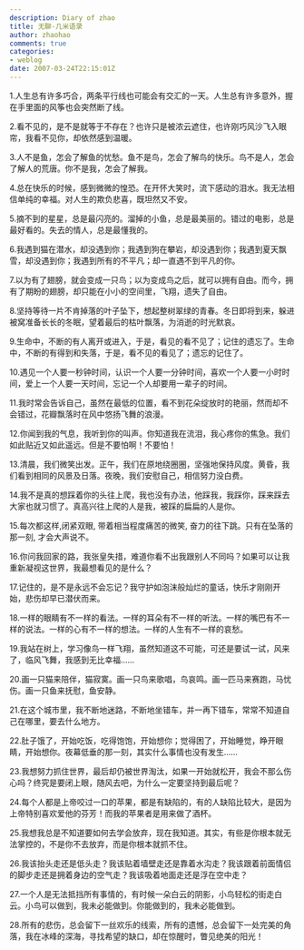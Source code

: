 ```yaml
---
description: Diary of zhao
title: 无聊-几米语录
author: zhaohao
comments: true
categories:
- weblog
date: 2007-03-24T22:15:01Z
---
```


   
1.人生总有许多巧合，两条平行线也可能会有交汇的一天。人生总有许多意外，握在手里面的风筝也会突然断了线。   
   
2.看不见的，是不是就等于不存在？也许只是被浓云遮住，也许刚巧风沙飞入眼帘，我看不见你，却依然感到温暖。   
   
3.人不是鱼，怎会了解鱼的忧愁。鱼不是鸟，怎会了解鸟的快乐。鸟不是人，怎会了解人的荒唐。你不是我，怎会了解我。   
   
4.总在快乐的时候，感到微微的惶恐。在开怀大笑时，流下感动的泪水。我无法相信单纯的幸福。对人生的欺负悲喜，既坦然又不安。   
   
5.摘不到的星星，总是最闪亮的。溜掉的小鱼，总是最美丽的。错过的电影，总是最好看的。失去的情人，总是最懂我的。   
   
6.我遇到猫在潜水，却没遇到你；我遇到狗在攀岩，却没遇到你；我遇到夏天飘雪，却没遇到你；我遇到所有的不平凡；却一直遇不到平凡的你。   
   
7.以为有了翅膀，就会变成一只鸟；以为变成鸟之后，就可以拥有自由。而今，拥有了期盼的翅膀，却只能在小小的空间里，飞翔，遗失了自由。   
   
8.坚持等待一片不肯掉落的叶子坠下，想起整树翠绿的青春。冬日即将到来，躲进被窝准备长长的冬眠，望着最后的枯叶飘落，为消逝的时光默哀。   
   
9.生命中，不断的有人离开或进入，于是，看见的看不见了；记住的遗忘了。生命中，不断的有得到和失落，于是，看不见的看见了；遗忘的记住了。   
   
10.遇见一个人要一秒钟时间，认识一个人要一分钟时间，喜欢一个人要一小时时间，爱上一个人要一天时间，忘记一个人却要用一辈子的时间。   
   
11.我时常会告诉自己，虽然在最低的位置，看不到花朵绽放时的艳丽，然而却不会错过，花瓣飘落时在风中悠扬飞舞的浪漫。   
   
12.你闻到我的气息，我听到你的叫声。你知道我在流泪，我心疼你的焦急。我们如此贴近又如此遥远。但是不要怕啊！不要怕！   
   
13.清晨，我们微笑出发。正午，我们在原地绕圈圈，坚强地保持风度。黄昏，我们看到相同的风景及日落。夜晚，我们安慰自己，相信努力没白费。   
   
14.我不是真的想踩着你的头往上爬，我也没有办法，他踩我，我踩你，踩来踩去大家也就习惯了。真高兴往上爬的人是我，被踩的扁扁的人是你。   
   
15.每次都这样,闭紧双眼, 带着相当程度痛苦的微笑, 奋力的往下跳。只有在坠落的那一刻, 才会大声说不。   
   
16.你问我回家的路，我张皇失措，难道你看不出我跟别人不同吗？如果可以让我重新凝视这世界，我最想看见的是什么？   
   
17.记住的，是不是永远不会忘记？我守护如泡沫般灿烂的童话，快乐才刚刚开始，悲伤却早已潜伏而来。   
   
18.一样的眼睛有不一样的看法。一样的耳朵有不一样的听法。一样的嘴巴有不一样的说法。一样的心有不一样的想法。一样的人生有不一样的哀愁。   
   
19.我站在树上，学习像鸟一样飞翔，虽然知道这不可能，可还是要试一试，风来了，临风飞舞，我感到无比幸福……   
   
20.画一只猫来陪伴，猫寂寞。画一只鸟来歌唱，鸟哀鸣。画一匹马来赛跑，马忧伤。画一只鱼来抚慰，鱼安静。   
   
21.在这个城市里，我不断地迷路，不断地坐错车，并一再下错车，常常不知道自己在哪里，要去什么地方。   
   
22.肚子饿了，开始吃饭，吃得饱饱，开始想你；觉得困了，开始睡觉，睁开眼睛，开始想你。夜幕低垂的那一刻，其实什么事情也没有发生……   
   
23.我想努力抓住世界，最后却仍被世界淘汰，如果一开始就松开，我会不那么伤心吗？终究是要闭上眼，随风去吧，为什么一定要坚持到最后呢？   
   
24.每个人都是上帝咬过一口的苹果，都是有缺陷的，有的人缺陷比较大，是因为上帝特别喜欢爱他的芬芳！而我的苹果者是用来做了酒杯。   
   
25.我想我总是不知道要如何去学会放弃，现在我知道。其实，有些是你根本就无法掌控的，不是你不去放弃，而是你根本就抓不住。   
   
26.我该抬头走还是低头走？我该贴着墙壁走还是靠着水沟走？我该跟着前面情侣的脚步走还是拥着身边的空气走？我该吸着地面走还是浮在空中走？   
   
27.一个人是无法抵挡所有事情的，有时候一朵白云的阴影，小鸟轻松的街走白云。小鸟可以做到，我未必能做到。你能做到的，我未必能做到。   
   
28.所有的悲伤，总会留下一丝欢乐的线索，所有的遗憾，总会留下一处完美的角落，我在冰峰的深海，寻找希望的缺口，却在惊醒时，瞥见绝美的阳光！   
